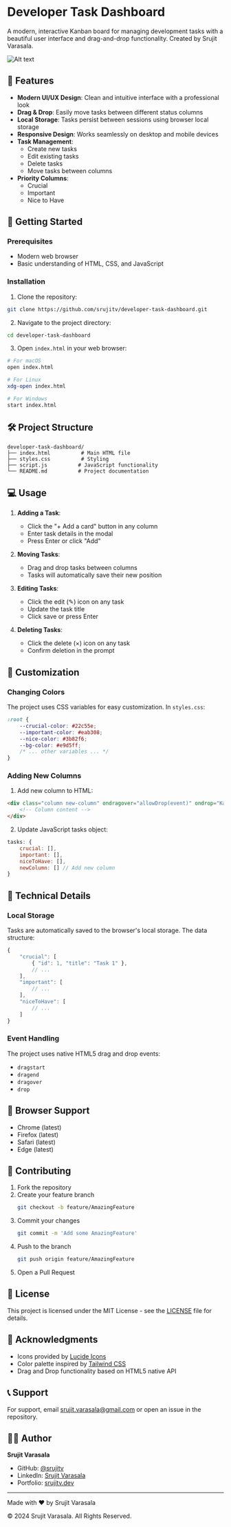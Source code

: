 # Developer Task Dashboard

A modern, interactive Kanban board for managing development tasks with a beautiful user interface and drag-and-drop functionality. Created by Srujit Varasala.

![Alt text](https://github.com/your-username/your-repo-name/raw/branch-name/path/to/image.png)

## 🌟 Features

- **Modern UI/UX Design**: Clean and intuitive interface with a professional look
- **Drag & Drop**: Easily move tasks between different status columns
- **Local Storage**: Tasks persist between sessions using browser local storage
- **Responsive Design**: Works seamlessly on desktop and mobile devices
- **Task Management**:
  - Create new tasks
  - Edit existing tasks
  - Delete tasks
  - Move tasks between columns
- **Priority Columns**:
  - Crucial
  - Important
  - Nice to Have

## 🚀 Getting Started

### Prerequisites

- Modern web browser
- Basic understanding of HTML, CSS, and JavaScript

### Installation

1. Clone the repository:
```bash
git clone https://github.com/srujitv/developer-task-dashboard.git
```

2. Navigate to the project directory:
```bash
cd developer-task-dashboard
```

3. Open `index.html` in your web browser:
```bash
# For macOS
open index.html

# For Linux
xdg-open index.html

# For Windows
start index.html
```

## 🛠️ Project Structure

```
developer-task-dashboard/
├── index.html          # Main HTML file
├── styles.css          # Styling
├── script.js          # JavaScript functionality
└── README.md          # Project documentation
```

## 💻 Usage

1. **Adding a Task**:
   - Click the "+ Add a card" button in any column
   - Enter task details in the modal
   - Press Enter or click "Add"

2. **Moving Tasks**:
   - Drag and drop tasks between columns
   - Tasks will automatically save their new position

3. **Editing Tasks**:
   - Click the edit (✎) icon on any task
   - Update the task title
   - Click save or press Enter

4. **Deleting Tasks**:
   - Click the delete (×) icon on any task
   - Confirm deletion in the prompt

## 🎨 Customization

### Changing Colors

The project uses CSS variables for easy customization. In `styles.css`:

```css
:root {
    --crucial-color: #22c55e;
    --important-color: #eab308;
    --nice-color: #3b82f6;
    --bg-color: #e9d5ff;
    /* ... other variables ... */
}
```

### Adding New Columns

1. Add new column to HTML:
```html
<div class="column new-column" ondragover="allowDrop(event)" ondrop="KanbanBoard.drop(event, 'newColumn')">
    <!-- Column content -->
</div>
```

2. Update JavaScript tasks object:
```javascript
tasks: {
    crucial: [],
    important: [],
    niceToHave: [],
    newColumn: [] // Add new column
}
```

## 🔧 Technical Details

### Local Storage

Tasks are automatically saved to the browser's local storage. The data structure:

```javascript
{
    "crucial": [
        { "id": 1, "title": "Task 1" },
        // ...
    ],
    "important": [
        // ...
    ],
    "niceToHave": [
        // ...
    ]
}
```

### Event Handling

The project uses native HTML5 drag and drop events:
- `dragstart`
- `dragend`
- `dragover`
- `drop`

## 📱 Browser Support

- Chrome (latest)
- Firefox (latest)
- Safari (latest)
- Edge (latest)

## 🤝 Contributing

1. Fork the repository
2. Create your feature branch
   ```bash
   git checkout -b feature/AmazingFeature
   ```
3. Commit your changes
   ```bash
   git commit -m 'Add some AmazingFeature'
   ```
4. Push to the branch
   ```bash
   git push origin feature/AmazingFeature
   ```
5. Open a Pull Request

## 📜 License

This project is licensed under the MIT License - see the [LICENSE](LICENSE) file for details.

## 🙏 Acknowledgments

- Icons provided by [Lucide Icons](https://lucide.dev/)
- Color palette inspired by [Tailwind CSS](https://tailwindcss.com/)
- Drag and Drop functionality based on HTML5 native API

## 📞 Support

For support, email srujit.varasala@gmail.com or open an issue in the repository.

## 👨‍💻 Author

**Srujit Varasala**
- GitHub: [@srujitv](https://github.com/srujitv)
- LinkedIn: [Srujit Varasala](https://linkedin.com/in/srujitv)
- Portfolio: [srujitv.dev](https://srujitv.dev)

---
Made with ❤️ by Srujit Varasala

© 2024 Srujit Varasala. All Rights Reserved.